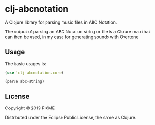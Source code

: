 # clj-abcnotation

A Clojure library for parsing music files in ABC Notation.

The output of parsing an ABC Notation string or file is a Clojure map that can then
be used, in my case for generating sounds with Overtone.

## Usage

The basic usages is:

```clojure
(use 'clj-abcnotation.core)

(parse abc-string)
```

## License

Copyright © 2013 FIXME

Distributed under the Eclipse Public License, the same as Clojure.
